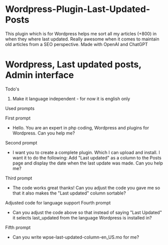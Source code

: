# Wordpress-Plugin-Last-Updated-Posts
This plugin which is for Wordpress helps me sort all my articles (+800) in when they where last updated. Really awesome when it comes to maintain old articles from a SEO perspective.
Made with OpenAI and ChatGPT

# Wordpress, Last updated posts, Admin interface

Todo's
1. Make it language independent - for now it is english only

Used prompts

First prompt
- Hello. You are an expert in php coding, Wordpress and plugins for Wordpress. Can you help me?

Second prompt
- I want you to create a complete plugin. Which I can upload and install. I want it to do the following: Add "Last updated" as a column to the Posts page and display the date when the last update was made. Can you help me?

Third prompt
- The code works great thanks! Can you adjust the code you gave me so that it also makes the "Last updated" column sortable?

Adjusted code for language support
Fourth prompt
- Can you adjust the code above so that instead of saying "Last Updated" it selects last_updated from the language Wordpress is installed in?

Fifth prompt
- Can you write wpse-last-updated-column-en_US.mo for me?


